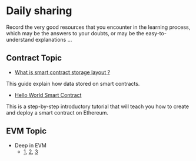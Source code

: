# Daily sharing

Record the very good resources that you encounter in the learning process, which may be the answers to your doubts, or may be the easy-to-understand explanations ...

## Contract Topic

- [What is smart contract storage layout ?](https://docs.alchemy.com/docs/smart-contract-storage-layout)

This guide explain how data stored on smart contracts.

- [Hello World Smart Contract](https://docs.alchemy.com/docs/hello-world-smart-contract)

This is a step-by-step introductory tutorial that will teach you how to create and deploy a smart contract on Ethereum.

## EVM Topic

- Deep in EVM
  - [1](https://mirror.xyz/xyyme.eth/GNVcUgKAOEiLyClKeqkmD35ctLu6_XomT3ZDIfV3tz8), [2](https://mirror.xyz/xyyme.eth/6vqE2DRsMzlPNmh3kYiwTdMBj-9hanmxyDuTHM7tZDU), [3](https://mirror.xyz/xyyme.eth/dsU7KoQLyqiHrY0bQX2ETq1zkDYiW-3PtzxfzGwRdss)
